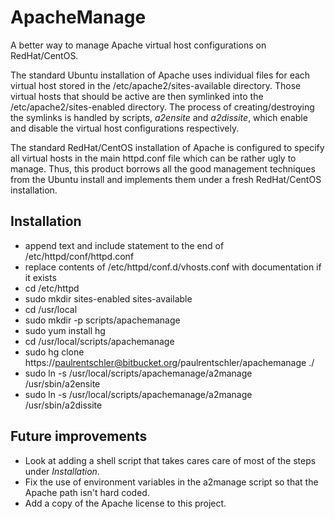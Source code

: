 # ApacheManage

A better way to manage Apache virtual host configurations on RedHat/CentOS.

The standard Ubuntu installation of Apache uses individual files for each virtual host stored in the /etc/apache2/sites-available directory. Those virtual hosts that should be active are then symlinked into the /etc/apache2/sites-enabled directory. The process of creating/destroying the symlinks is handled by scripts, _a2ensite_ and _a2dissite_, which enable and disable the virtual host configurations respectively.

The standard RedHat/CentOS installation of Apache is configured to specify all virtual hosts in the main httpd.conf file which can be rather ugly to manage. Thus, this product borrows all the good management techniques from the Ubuntu install and implements them under a fresh RedHat/CentOS installation.


## Installation

* append text and include statement to the end of /etc/httpd/conf/httpd.conf
* replace contents of /etc/httpd/conf.d/vhosts.conf with documentation if it exists
* cd /etc/httpd
* sudo mkdir sites-enabled sites-available
* cd /usr/local
* sudo mkdir -p scripts/apachemanage
* sudo yum install hg
* cd /usr/local/scripts/apachemanage
* sudo hg clone https://paulrentschler@bitbucket.org/paulrentschler/apachemanage ./
* sudo ln -s /usr/local/scripts/apachemanage/a2manage /usr/sbin/a2ensite
* sudo ln -s /usr/local/scripts/apachemanage/a2manage /usr/sbin/a2dissite


## Future improvements

* Look at adding a shell script that takes cares care of most of the steps under _Installation_.
* Fix the use of environment variables in the a2manage script so that the Apache path isn't hard coded.
* Add a copy of the Apache license to this project.

